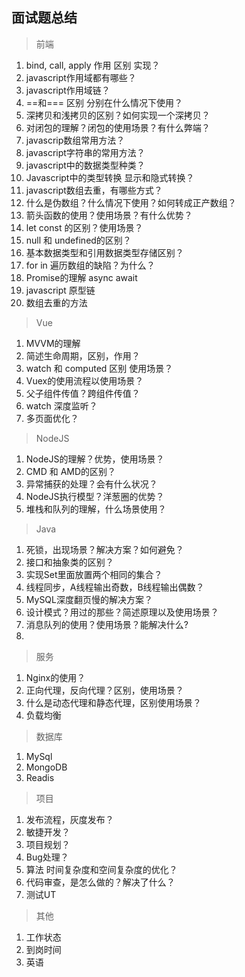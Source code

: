 ## 面试题总结

> 前端

1. bind, call, apply 作用 区别 实现？
2. javascript作用域都有哪些？
3. javascript作用域链？
4. ==和=== 区别 分别在什么情况下使用？
5. 深拷贝和浅拷贝的区别？如何实现一个深拷贝？
6. 对闭包的理解？闭包的使用场景？有什么弊端？
7. javascrip数组常用方法？
8. javascript字符串的常用方法？
9. javascript中的数据类型种类？
10. Javascript中的类型转换 显示和隐式转换？
11. javascript数组去重，有哪些方式？
12. 什么是伪数组？什么情况下使用？如何转成正产数组？
13. 箭头函数的使用？使用场景？有什么优势？
14. let const 的区别？使用场景？
15. null 和 undefined的区别？
16. 基本数据类型和引用数据类型存储区别？
17. for in 遍历数组的缺陷？为什么？
18. Promise的理解 async await
19. javascript 原型链
20. 数组去重的方法


> Vue

1. MVVM的理解
2. 简述生命周期，区别，作用？
3. watch 和 computed 区别 使用场景？
4. Vuex的使用流程以使用场景？
5. 父子组件传值？跨组件传值？
6. watch 深度监听？
7. 多页面优化？


> NodeJS

1. NodeJS的理解？优势，使用场景？
2. CMD 和 AMD的区别？
3. 异常捕获的处理？会有什么状况？
4. NodeJS执行模型？洋葱圈的优势？
5. 堆栈和队列的理解，什么场景使用？


> Java

1. 死锁，出现场景？解决方案？如何避免？
2. 接口和抽象类的区别？
3. 实现Set里面放置两个相同的集合？
4. 线程同步，A线程输出奇数，B线程输出偶数？
5. MySQL深度翻页慢的解决方案？
6. 设计模式？用过的那些？简述原理以及使用场景？
7. 消息队列的使用？使用场景？能解决什么?
8. 


> 服务

1. Nginx的使用？
2. 正向代理，反向代理？区别，使用场景？
3. 什么是动态代理和静态代理，区别使用场景？
4. 负载均衡



> 数据库

1. MySql
2. MongoDB
3. Readis



> 项目

1. 发布流程，灰度发布？
2. 敏捷开发？
3. 项目规划？
4. Bug处理？
5. 算法 时间复杂度和空间复杂度的优化？
6. 代码审查，是怎么做的？解决了什么？
7. 测试UT



> 其他

1. 工作状态
2. 到岗时间
3. 英语